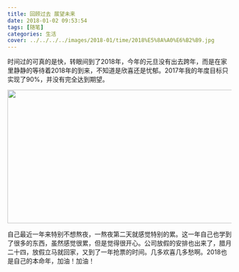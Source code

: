 ```yaml
---
title: 回顾过去 展望未来
date: 2018-01-02 09:53:54
tags: [随笔]
categories: 生活
cover: ../../../../images/2018-01/time/2018%E5%8A%A0%E6%B2%B9.jpg
---
```


时间过的可真的是快，转眼间到了2018年，今年的元旦没有出去跨年，而是在家里静静的等待着2018年的到来，不知道是欣喜还是忧郁。2017年我的年度目标只实现了90%，并没有完全达到期望。

<div align=center><img width="700" height="300" src="../../../../images/2018-01/time/2018%E5%8A%A0%E6%B2%B9.jpg" algin="center"/>

</div><!-- more -->

自己最近一年来特别不想熬夜，一熬夜第二天就感觉特别的累。这一年自己也学到了很多的东西，虽然感觉很累，但是觉得很开心。公司放假的安排也出来了，腊月二十四，放假立马就回家，又到了一年抢票的时间。几多欢喜几多愁啊。2018也是自己的本命年，加油！加油！